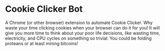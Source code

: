 Cookie Clicker Bot
==================

A Chrome (or other browser) extension to automate Cookie Clicker. Why waste your time clicking cookies when your browser can do it for you! It will give you more time to think about your poor life decisions, like wasting time, electricity, and CPU cycles on something so trivial. You could be folding proteans or at least mining bitcoins!
